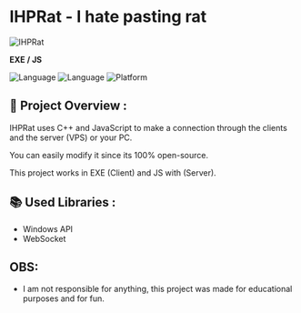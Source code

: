 # IHPRat - I hate pasting rat

![IHPRat](https://via.placeholder.com/728x90.png)

**EXE / JS**

![Language](https://img.shields.io/badge/language-C%2B%2B-brightgreen)
![Language](https://img.shields.io/badge/language-JavaScript-yellow)
![Platform](https://img.shields.io/badge/platform-Windows-blue)

## 📖 Project Overview :

IHPRat uses C++ and JavaScript to make a connection through the clients and the server (VPS) or your PC.

You can easily modify it since its 100% open-source.

This project works in EXE (Client) and JS with (Server).

## 📚 Used Libraries :

- Windows API
- WebSocket

## OBS:
- I am not responsible for anything, this project was made for educational purposes and for fun.
